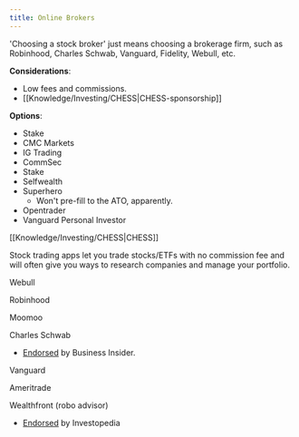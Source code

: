 ```yaml
---
title: Online Brokers
---
```


'Choosing a stock broker' just means choosing a brokerage firm, such as Robinhood, Charles Schwab, Vanguard, Fidelity, Webull, etc.

**Considerations**:
- Low fees and commissions.
- [[Knowledge/Investing/CHESS|CHESS-sponsorship]]

**Options**:
- Stake
- CMC Markets
- IG Trading
- CommSec
- Stake
- Selfwealth
- Superhero
    - Won't pre-fill to the ATO, apparently.
- Opentrader
- Vanguard Personal Investor


[[Knowledge/Investing/CHESS|CHESS]]



Stock trading apps let you trade stocks/ETFs with no commission fee and will often give you ways to research companies and manage your portfolio.

Webull

Robinhood

Moomoo

Charles Schwab
- [Endorsed](https://www.businessinsider.com/personal-finance/best-stock-trading-apps) by Business Insider.

Vanguard

Ameritrade

Wealthfront (robo advisor)
- [Endorsed](https://www.investopedia.com/best-stock-trading-apps-4587996) by Investopedia
